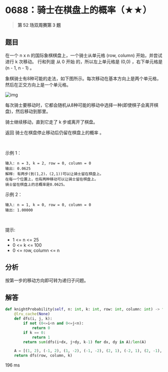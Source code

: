 # 0688：骑士在棋盘上的概率（★★）


> **第 52 场双周赛第 3 题**

## 题目

在一个 n x n 的国际象棋棋盘上，一个骑士从单元格 (row, column) 开始，并尝试进行 k 次移动。
行和列是 从 0 开始 的，所以左上单元格是 (0,0) ，右下单元格是 (n - 1, n - 1) 。

象棋骑士有8种可能的走法，如下图所示。每次移动在基本方向上是两个单元格，然后在正交方向上是一个单元格。

![img](https://assets.leetcode-cn.com/aliyun-lc-upload/uploads/2018/10/12/knight.png)

每次骑士要移动时，它都会随机从8种可能的移动中选择一种(即使棋子会离开棋盘)，然后移动到那里。

骑士继续移动，直到它走了 k 步或离开了棋盘。

返回 骑士在棋盘停止移动后仍留在棋盘上的概率 。

 

示例 1：

    输入: n = 3, k = 2, row = 0, column = 0
    输出: 0.0625
    解释: 有两步(到(1,2)，(2,1))可以让骑士留在棋盘上。
    在每一个位置上，也有两种移动可以让骑士留在棋盘上。
    骑士留在棋盘上的总概率是0.0625。
示例 2：

    输入: n = 1, k = 0, row = 0, column = 0
    输出: 1.00000
 

提示:
- 1 <= n <= 25
- 0 <= k <= 100
- 0 <= row, column <= n

 
## 分析

按第一步的移动方向即可转为递归子问题。

## 解答

```python
def knightProbability(self, n: int, k: int, row: int, column: int) -> float:
    @lru_cache(None)
    def dfs(i, j, k):
        if not (0<=i<n and 0<=j<n):
            return 0
        if k == 0:
            return 1
        return sum(dfs(i+dx, j+dy, k-1) for dx, dy in A)/len(A)

    A = [(1, 2), (-1, 2), (1, -2), (-1, -2), (2, 1), (-2, 1), (2, -1), (-2, -1)]
    return dfs(row, column, k)
```
196 ms

